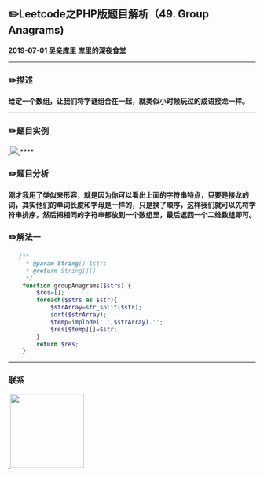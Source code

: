 ## :pencil2:Leetcode之PHP版题目解析（49. Group Anagrams)  
**2019-07-01 吴亲库里 库里的深夜食堂**
****
### :pencil2:描述
**给定一个数组，让我们将字谜组合在一起，就类似小时候玩过的成语接龙一样。**
****
### :pencil2:题目实例
<a href="https://github.com/wuqinqiang/">
​    <img src="https://github.com/wuqinqiang/Lettcode-php/blob/master/images/49.png">
</a> 
****

### :pencil2:题目分析
**刚才我用了类似来形容，就是因为你可以看出上面的字符串特点，只要是接龙的词，其实他们的单词长度和字母是一样的，只是换了顺序，这样我们就可以先将字符串排序，然后把相同的字符串都放到一个数组里，最后返回一个二维数组即可。**

### :pencil2:解法一
```php
   /**
     * @param String[] $strs
     * @return String[][]
     */
    function groupAnagrams($strs) {  
        $res=[];
        foreach($strs as $str){
            $strArray=str_split($str);
            sort($strArray);
            $temp=implode(' ',$strArray).'';
            $res[$temp][]=$str;
        }
        return $res;
    }

```
****

### 联系

<a href="https://github.com/wuqinqiang/">
​    <img src="https://github.com/wuqinqiang/Lettcode-php/blob/master/qrcode_for_gh_c194f9d4cdb1_430.jpg" width="150px" height="150px">
</a> 
   
    
    
    

